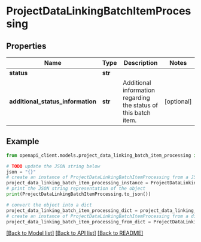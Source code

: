 # ProjectDataLinkingBatchItemProcessing


## Properties

Name | Type | Description | Notes
------------ | ------------- | ------------- | -------------
**status** | **str** |  | 
**additional_status_information** | **str** | Additional information regarding the status of this batch item. | [optional] 

## Example

```python
from openapi_client.models.project_data_linking_batch_item_processing import ProjectDataLinkingBatchItemProcessing

# TODO update the JSON string below
json = "{}"
# create an instance of ProjectDataLinkingBatchItemProcessing from a JSON string
project_data_linking_batch_item_processing_instance = ProjectDataLinkingBatchItemProcessing.from_json(json)
# print the JSON string representation of the object
print(ProjectDataLinkingBatchItemProcessing.to_json())

# convert the object into a dict
project_data_linking_batch_item_processing_dict = project_data_linking_batch_item_processing_instance.to_dict()
# create an instance of ProjectDataLinkingBatchItemProcessing from a dict
project_data_linking_batch_item_processing_from_dict = ProjectDataLinkingBatchItemProcessing.from_dict(project_data_linking_batch_item_processing_dict)
```
[[Back to Model list]](../README.md#documentation-for-models) [[Back to API list]](../README.md#documentation-for-api-endpoints) [[Back to README]](../README.md)


